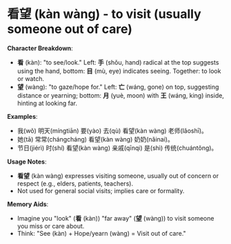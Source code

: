 # **看望 (kàn wàng) - to visit (usually someone out of care)**

**Character Breakdown**:  
- **看** (kàn): "to see/look." Left: **手** (shǒu, hand) radical at the top suggests using the hand, bottom: **目** (mù, eye) indicates seeing. Together: to look or watch.  
- **望** (wàng): "to gaze/hope for." Left: **亡** (wáng, gone) on top, suggesting distance or yearning; bottom: **月** (yuè, moon) with **王** (wáng, king) inside, hinting at looking far.

**Examples**:  
- 我(wǒ) 明天(míngtiān) 要(yào) 去(qù) 看望(kàn wàng) 老师(lǎoshī)。  
- 她(tā) 常常(chángcháng) 看望(kàn wàng) 奶奶(nǎinai)。  
- 节日(jiérì) 时(shí) 看望(kàn wàng) 亲戚(qīnqi) 是(shì) 传统(chuántǒng)。

**Usage Notes**:  
- **看望** (kàn wàng) expresses visiting someone, usually out of concern or respect (e.g., elders, patients, teachers).  
- Not used for general social visits; implies care or formality.

**Memory Aids**:  
- Imagine you "look" (**看** (kàn)) "far away" (**望** (wàng)) to visit someone you miss or care about.  
- Think: "See (kàn) + Hope/yearn (wàng) = Visit out of care."